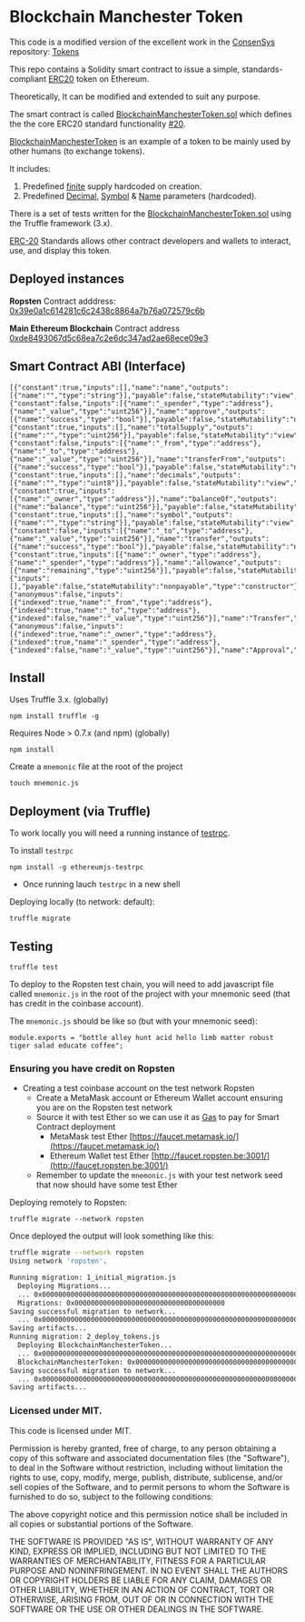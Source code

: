 # Blockchain Manchester Token

This code is a modified version of the excellent work in the [ConsenSys](https://consensys.net/) repository:
 [Tokens](https://github.com/ConsenSys/Tokens)

This repo contains a Solidity smart contract to issue a simple, standards-compliant [ERC20](https://blockgeeks.com/guides/ethereum-token/) token on Ethereum. 

Theoretically, It can be modified and extended to suit any purpose. 

The smart contract is called [BlockchainManchesterToken.sol](https://github.com/blockchainmanc/BlockchainManchesterToken/blob/master/contracts/BlockchainManchesterToken.sol) which defines the the core ERC20 standard functionality [#20](https://github.com/ethereum/EIPs/issues/20).  

[BlockchainManchesterToken](https://github.com/blockchainmanc/BlockchainManchesterToken/blob/master/contracts/BlockchainManchesterToken.sol) is an example of a token to be mainly used by other humans (to exchange tokens). 

It includes:  

1. Predefined [finite](https://github.com/blockchainmanc/BlockchainManchesterToken/blob/master/contracts/BlockchainManchesterToken.sol#L47) supply hardcoded on creation.  
2. Predefined [Decimal](https://github.com/blockchainmanc/BlockchainManchesterToken/blob/master/contracts/BlockchainManchesterToken.sol#L56), [Symbol](https://github.com/blockchainmanc/BlockchainManchesterToken/blob/master/contracts/BlockchainManchesterToken.sol#L57) & [Name](https://github.com/blockchainmanc/BlockchainManchesterToken/blob/master/contracts/BlockchainManchesterToken.sol#L55) parameters (hardcoded).  

There is a set of tests written for the [BlockchainManchesterToken.sol](https://github.com/blockchainmanc/BlockchainManchesterToken/blob/master/contracts/BlockchainManchesterToken.sol) using the Truffle framework (3.x).

[ERC-20](https://github.com/ethereum/EIPs/issues/20) Standards allows other contract developers and wallets to interact, use, and display this token. 

## Deployed instances

**Ropsten** Contract adddress: [0x39e0a1c614281c6c2438c8864a7b76a072579c6b](https://ropsten.etherscan.io/token/0x39e0a1c614281c6c2438c8864a7b76a072579c6b)

**Main Ethereum Blockchain** Contract address [0xde8493067d5c68ea7c2e6dc347ad2ae68ece09e3](https://etherscan.io/token/0xde8493067d5c68ea7c2e6dc347ad2ae68ece09e3)

## Smart Contract ABI (Interface)

```
[{"constant":true,"inputs":[],"name":"name","outputs":[{"name":"","type":"string"}],"payable":false,"stateMutability":"view","type":"function"},{"constant":false,"inputs":[{"name":"_spender","type":"address"},{"name":"_value","type":"uint256"}],"name":"approve","outputs":[{"name":"success","type":"bool"}],"payable":false,"stateMutability":"nonpayable","type":"function"},{"constant":true,"inputs":[],"name":"totalSupply","outputs":[{"name":"","type":"uint256"}],"payable":false,"stateMutability":"view","type":"function"},{"constant":false,"inputs":[{"name":"_from","type":"address"},{"name":"_to","type":"address"},{"name":"_value","type":"uint256"}],"name":"transferFrom","outputs":[{"name":"success","type":"bool"}],"payable":false,"stateMutability":"nonpayable","type":"function"},{"constant":true,"inputs":[],"name":"decimals","outputs":[{"name":"","type":"uint8"}],"payable":false,"stateMutability":"view","type":"function"},{"constant":true,"inputs":[{"name":"_owner","type":"address"}],"name":"balanceOf","outputs":[{"name":"balance","type":"uint256"}],"payable":false,"stateMutability":"view","type":"function"},{"constant":true,"inputs":[],"name":"symbol","outputs":[{"name":"","type":"string"}],"payable":false,"stateMutability":"view","type":"function"},{"constant":false,"inputs":[{"name":"_to","type":"address"},{"name":"_value","type":"uint256"}],"name":"transfer","outputs":[{"name":"success","type":"bool"}],"payable":false,"stateMutability":"nonpayable","type":"function"},{"constant":true,"inputs":[{"name":"_owner","type":"address"},{"name":"_spender","type":"address"}],"name":"allowance","outputs":[{"name":"remaining","type":"uint256"}],"payable":false,"stateMutability":"view","type":"function"},{"inputs":[],"payable":false,"stateMutability":"nonpayable","type":"constructor"},{"anonymous":false,"inputs":[{"indexed":true,"name":"_from","type":"address"},{"indexed":true,"name":"_to","type":"address"},{"indexed":false,"name":"_value","type":"uint256"}],"name":"Transfer","type":"event"},{"anonymous":false,"inputs":[{"indexed":true,"name":"_owner","type":"address"},{"indexed":true,"name":"_spender","type":"address"},{"indexed":false,"name":"_value","type":"uint256"}],"name":"Approval","type":"event"}]
```

## Install

Uses Truffle 3.x. (globally)
```
npm install truffle -g
```

Requires Node > 0.7.x (and npm) (globally)

```
npm install
```

Create a `mnemonic` file at the root of the project
```
touch mnemonic.js
```

## Deployment (via Truffle)

To work locally  you will need a running instance of [testrpc](https://github.com/ethereumjs/testrpc).

To install `testrpc`
```
npm install -g ethereumjs-testrpc
```
* Once running lauch `testrpc` in a new shell

Deploying locally (to network: default):
```
truffle migrate
```

## Testing

```
truffle test
```

To deploy to the Ropsten test chain, you will need to add javascript file called `mnemonic.js` in the root of the project with your mnemonic seed (that has credit in the coinbase account).

The `mnemonic.js` should be like so (but with your mnemonic seed):
```
module.exports = "bottle alley hunt acid hello limb matter robust tiger salad educate coffee";
```

### Ensuring you have credit on Ropsten

* Creating a test coinbase account on the test network Ropsten
  * Create a MetaMask account or Ethereum Wallet account ensuring you are on the Ropsten test network
  * Source it with test Ether so we can use it as [Gas](https://www.cryptocompare.com/coins/guides/what-is-the-gas-in-ethereum/) to pay for Smart Contract deployment
    * MetaMask test Ether [https://faucet.metamask.io/](https://faucet.metamask.io/)
    * Ethereum Wallet test Ether [http://faucet.ropsten.be:3001/](http://faucet.ropsten.be:3001/)
  * Remember to update the `mnemonic.js` with your test network seed that now should have some test Ether


Deploying remotely to Ropsten:
```
truffle migrate --network ropsten
```

Once deployed the output will look something like this:
```bash
truffle migrate --network ropsten
Using network 'ropsten'.

Running migration: 1_initial_migration.js
  Deploying Migrations...
  ... 0x000000000000000000000000000000000000000000000000000000000000000
  Migrations: 0x0000000000000000000000000000000000000
Saving successful migration to network...
  ... 0x000000000000000000000000000000000000000000000000000000000000000
Saving artifacts...
Running migration: 2_deploy_tokens.js
  Deploying BlockchainManchesterToken...
  ... 0x000000000000000000000000000000000000000000000000000000000000000
  BlockchainManchesterToken: 0x0000000000000000000000000000000000000000
Saving successful migration to network...
  ... 0x000000000000000000000000000000000000000000000000000000000000000
Saving artifacts...
```

### Licensed under MIT.  

This code is licensed under MIT.

Permission is hereby granted, free of charge, to any person obtaining a copy of this software and associated documentation files (the "Software"), to deal in the Software without restriction, including without limitation the rights to use, copy, modify, merge, publish, distribute, sublicense, and/or sell copies of the Software, and to permit persons to whom the Software is furnished to do so, subject to the following conditions:

The above copyright notice and this permission notice shall be included in all copies or substantial portions of the Software.

THE SOFTWARE IS PROVIDED "AS IS", WITHOUT WARRANTY OF ANY KIND, EXPRESS OR IMPLIED, INCLUDING BUT NOT LIMITED TO THE WARRANTIES OF MERCHANTABILITY, FITNESS FOR A PARTICULAR PURPOSE AND NONINFRINGEMENT. IN NO EVENT SHALL THE AUTHORS OR COPYRIGHT HOLDERS BE LIABLE FOR ANY CLAIM, DAMAGES OR OTHER LIABILITY, WHETHER IN AN ACTION OF CONTRACT, TORT OR OTHERWISE, ARISING FROM, OUT OF OR IN CONNECTION WITH THE SOFTWARE OR THE USE OR OTHER DEALINGS IN THE SOFTWARE.
